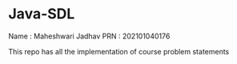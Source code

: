 # Java-SDL

Name : Maheshwari Jadhav
PRN : 202101040176

This repo has all the implementation of course problem statements
